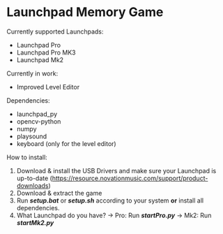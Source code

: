 # Launchpad Memory Game

Currently supported Launchpads:
- Launchpad Pro
- Launchpad Pro MK3
- Launchpad Mk2

Currently in work:
- Improved Level Editor

Dependencies:
- launchpad_py
- opencv-python
- numpy
- playsound 
- keyboard (only for the level editor)

How to install:
1. Download & install the USB Drivers and make sure your Launchpad is up-to-date (https://resource.novationmusic.com/support/product-downloads)
2. Download & extract the game 
3. Run ___setup.bat___ or ___setup.sh___ according to your system __or__ install all dependencies.
4. What Launchpad do you have?
   -> Pro:
          Run ___startPro.py___
   -> Mk2:
          Run ___startMk2.py___
